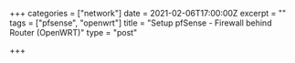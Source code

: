 +++
categories = ["network"]
date = 2021-02-06T17:00:00Z
excerpt = ""
tags = ["pfsense", "openwrt"]
title = "Setup pfSense - Firewall behind Router (OpenWRT)"
type = "post"

+++
